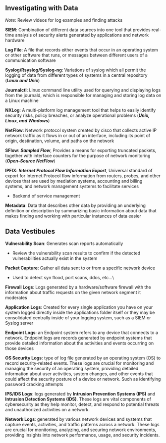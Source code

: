 ## Investigating with Data

*Note*: Review videos for log examples and finding attacks

**SIEM**: Combination of different data sources into one tool that provides real-time analysis of security alerts generated by applications and network hardware

**Log File**: A file that records either events that occur in an operating system or other software that runs, or messages between different users of a communication software

**Syslog/Rsyslog/Syslog-ng**: Variations of syslog which all permit the logging of data from different types of systems in a central repository (***Linux and Unix***)

**Journalctl**: Linux command line utility used for querying and displaying logs from the journald, which is responsible for managing and storing log data on a Linux machine

**NXLog**: A multi-platform log management tool that helps to easily identify security risks, policy breaches, or analyze operational problems (***Unix, Linux, and Windows***)

**NetFlow**: Network protocol system created by cisco that collects active IP network traffic as it flows in or out of an interface, including its point of origin, destination, volume, and paths on the network

**SFlow**: ***Sampled Flow***, Provides a means for exporting truncated packets, together with interface counters for the purpose of network monitoring (***Open-Source NetFlow***)

**IPFIX**: ***Internet Protocol Flow Information Export***, Universal standard of export for Internet Protocol flow information from routers, probes, and other devices that are used by mediation systems, accounting and billing systems, and network management systems to facilitate services
- Backend of service management

**Metadata**: Data that describes other data by providing an underlying definition or description by summarizing basic information about data that makes finding and working with particular instances of data easier

## Data Vestibules 

**Vulnerability Scan**: Generates scan reports automatically 
- Review the vulnerability scan results to confirm if the detected vulnerabilities actually exist in the system

**Packet Capture**: Gather all data sent to or from a specific network device
- Used to detect syn flood, port scans, ddos, etc...\

**Firewall Logs**: Logs generated by a hardware/software firewall with the information about traffic requests on the  given network segment it moderates

**Application Logs**: Created for every single application you have on your system logged directly inside the applications folder itself or they may be consolidated centrally inside of your logging system, such as a SIEM or Syslog server

**Endpoint Logs**: an Endpoint system refers to any device that connects to a network. Endpoint logs are records generated by endpoint systems that provide detailed information about the activities and events occurring on those devices

**OS Security Logs**: type of log file generated by an operating system (OS) to record security-related events. These logs are crucial for monitoring and managing the security of an operating system, providing detailed information about user activities, system changes, and other events that could affect the security posture of a device or network. Such as identifying password cracking attempts

**IPS/IDS Logs**: logs generated by **Intrusion Prevention Systems (IPS)** and **Intrusion Detection Systems (IDS)**. These logs are vital components of cybersecurity as they help monitor, detect, and respond to potential threats and unauthorized activities on a network.

**Network Logs**: generated by various network devices and systems that capture events, activities, and traffic patterns across a network. These logs are crucial for monitoring, analyzing, and securing network environments, providing insights into network performance, usage, and security incidents.
